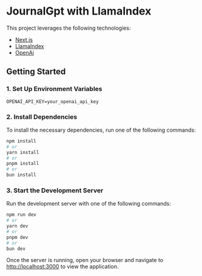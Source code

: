 # JournalGpt with LlamaIndex

This project leverages the following technologies:
- [Next.js](https://nextjs.org/)
- [LlamaIndex](https://ts.llamaindex.ai/)
- [OpenAi](https://openai.com/)

## Getting Started

### 1. Set Up Environment Variables

```
OPENAI_API_KEY=your_openai_api_key
```

### 2. Install Dependencies
To install the necessary dependencies, run one of the following commands:

```bash
npm install
# or
yarn install
# or
pnpm install
# or
bun install
```

### 3. Start the Development Server
Run the development server with one of the following commands:

```bash
npm run dev
# or
yarn dev
# or
pnpm dev
# or
bun dev
```

Once the server is running, open your browser and navigate to [http://localhost:3000](http://localhost:3000) to view the application.